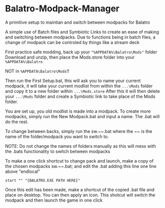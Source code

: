 # Balatro-Modpack-Manager
A primitive setup to maintian and switch between modpacks for Balatro

A simple use of Batch files and Symbiotic Links to create an ease of making and switching between modpacks.
Due to functions being in batch files, a change of modpack can be controled by things like a stream deck


First practice safe modding, back up your `"%APPDATA%\Balatro\Mods"` folder
Download and unzip, then place the Mods.store folder into your `%APPDATA%\Balatro`

NOT in `%APPDATA\Balatro\Mods`!!


Then run the First Setup.bat, this will ask you to name your current modpack, it will take your current modlist from within the `...\Mods` folder and copy it to a new folder within `...\Mods.store`
After this it will then delete your `...\Mods` folder and create a Symbiotic link to take place of the Mods folder.

You are set up, you old modlist is made into a modpack. To create more modpacks, simply run the New Modpack.bat and input a name. The .bat will do the rest.

To change between backs, simply run the sw.~~.bat where the ~~ is the name of the folder/modpack you want to switch to.

NOTE: Do not change the names of folders manually as this will mess with the .bats functionality to switch between modpacks


To make a one click shortcut to change pack and launch, make a copy of the chosen modpacks sw.~~.bat; and edit the .bat adding this line one line above "endlocal"

`start "" "{BALATRO.EXE PATH HERE}"`

Once this edit has been made, make a shortcut of the copied .bat file and place on desktop. You can then apply an icon. This shotcut will switch the modpack and then launch the game in one click
